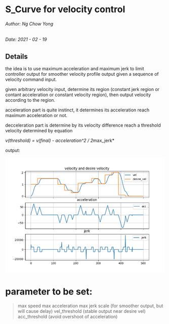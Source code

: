# S_Curve for velocity control

###### Author: Ng Chow Yong
###### Date: 2021 - 02 - 19

## Details
the idea is to use maximum acceleration and maximum jerk to limit controller output for smoother velocity profile output given a sequence of velocity command input.

given arbitrary velocity input, determine its region (constant jerk region or contant acceleration or constant velocity region), then output velocity according to the region.

acceleration part is quite instinct, it determines its acceleration reach maximum acceleration or not.

decceleration part is determine by its velocity difference reach a threshold velocity determined by equation 

*v(threshold) =  v(final) - acceleration^2 / 2*max_jerk*


output:

![image](https://github.com/NgChowYong/S_Curve/blob/main/result.png)

# parameter to be set:
>max speed
>max acceleration
>max jerk
>scale (for smoother output, but will cause delay)
>vel_threshold (stable output near desire vel)
>acc_threshold (avoid overshoot of acceleration)


